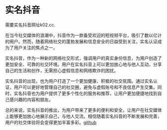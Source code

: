 # 实名抖音

需要实名抖音网址k02.cc.

在当今社交媒体的浪潮中，抖音作为一款备受欢迎的短视频平台，吸引了数以亿计的用户。然而，随着网络社交的蓬勃发展和信息安全的日益受到关注，实名认证成为了用户关注的焦点之一。

实名抖音，作为一种新的网络社交形式，强调用户的真实身份信息，为用户创造了更加安全、可靠的社交环境。用户在实名抖音上可以更加放心地与他人互动，分享自己的生活和创作，无需担心虚假信息和网络欺诈的困扰。

实名抖音的出现，也为用户打造了一个更加健康、积极的社交氛围。通过实名认证，用户可以更好地管理自己的社交圈，避免与虚假账号和不良信息产生交集。同时，实名抖音也为用户提供了更多个性化的服务和推荐，让用户更加便捷地找到自己感兴趣的内容和朋友。

总的来说，实名抖音的推出，为用户带来了更多的便利和安全，让用户在社交媒体上能够更加放心地展示自己，与他人交流。相信随着实名抖音的不断发展和完善，用户的社交体验将会变得更加丰富多彩。[github](https://github.com)